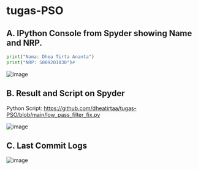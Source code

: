# tugas-PSO
## A. IPython Console from Spyder showing Name and NRP.
```python
print("Nama: Dhea Tirta Ananta")
print("NRP: 5009201030")#
```

![image](https://github.com/dheatirtaa/tugas-PSO/assets/144766452/af075f53-fd01-4d4a-9d66-f59356c999ce)

## B. Result and Script on Spyder
Python Script: https://github.com/dheatirtaa/tugas-PSO/blob/main/low_pass_filter_fix.py

![image](https://github.com/dheatirtaa/tugas-PSO/assets/144766452/bf25a93a-ca1b-447a-948f-ea9e4a3641e1)

## C. Last Commit Logs
![image](https://github.com/dheatirtaa/tugas-PSO/assets/144766452/61701223-db07-4881-ab86-55cf1d5d8c69)

